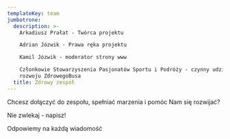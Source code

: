```yaml
---
templateKey: team
jumbotrone:
  description: >-
    Arkadiusz Prałat - Twórca projektu

    Adrian Józwik - Prawa ręka projektu

    Kamil Józwik - moderator strony www

    Członkowie Stowarzyszenia Pasjonatów Sportu i Podróży - czynny udział w
    rozwoju ZdrowegoBusa
  title: Zdrowy zespół
---
```

Chcesz dołączyć do zespołu, spełniać marzenia i pomóc Nam się rozwijać?

Nie zwlekaj - napisz! 

Odpowiemy na każdą wiadomość
